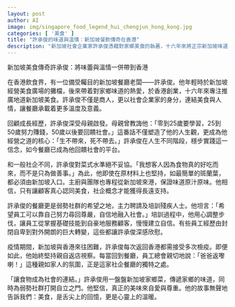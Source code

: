 ```yaml
---
layout: post
author: AI
image: img/singapore_food_legend_hui_chengjun_hong_kong.jpg
categories: [ '美食' ]
title: "許承俊的味道與溫情：新加坡餐飲傳奇在香港"
description: "新加坡社會企業家許承俊憑藉對家鄉美食的執著，十六年來將正宗新加坡味道與關懷精神帶到香港，並以餐廳作為平台，聘用及培訓弱勢社群，藉美食連結社會，傳遞尊重與愛。"
---
```

新加坡美食傳奇許承俊：將味蕾與溫情一併帶到香港

在香港飲食界，有一位備受矚目的新加坡餐廳老闆——許承俊。他年輕時於新加坡經營美食廣場的攤檔，後來帶着對家鄉味道的熱愛，於香港創業，十六年來專注推廣地道新加坡美食。許承俊不僅是商人，更以社會企業家的身分，連結美食與人情，讓餐廳承載着更多溫度及意義。

回顧成長經歷，許承俊深受母親啟發。母親曾教誨他：「零到25歲要學習，25到50歲努力賺錢，50歲以後要回饋社會。」這番話不僅塑造了他的人生觀，更成為他經營之道的核心：「生不帶來，死不帶去。」許承俊在人生不同階段，穩步實踐這一信念，如今餐廳已成為他回饋社會的平台。

和一般社企不同，許承俊對菜式水準絕不妥協。「我想客人因為食物真的好吃而來，而不是只為做善事。」為此，他即使在原材料上也堅持，如最簡單的斑蘭葉，都必須由新加坡入口。主廚與團隊也專程從新加坡來港，保證味道原汁原味。他相信，只有讓顧客真心認同美食，社企概念才能獲得長遠支持。

許承俊的餐廳更是弱勢社群的希望之地，主力聘請及培訓殘疾人士。他坦言：「希望員工可以靠自己努力尋回尊嚴，自信地融入社會。」培訓過程中，他用心調整步伐，讓員工從掌握基礎技能到自豪地服務顧客，慢慢建立自信。有些員工經歷由封閉自卑到對外開朗的巨大轉變，這些都讓許承俊深感欣慰。

疫情期間，新加坡與香港來往困難，許承俊每次返回香港都需接受多次檢疫。即便如此，他始終堅持親自返店視察。每當回到餐廳，員工總會親切地說：「爸爸返嚟喇！」這種親如家人的氛圍，正是這家社企餐廳的獨特之處。

「讓食物成為社會的連結。」許承俊用一盤盤新加坡家鄉菜，傳遞家鄉的味道，同時為弱勢社群打開自立之門。他堅信，真正的美味來自愛與尊重。他的故事無聲地告訴我們：美食，是舌尖上的回憶，更是心靈上的溫暖。